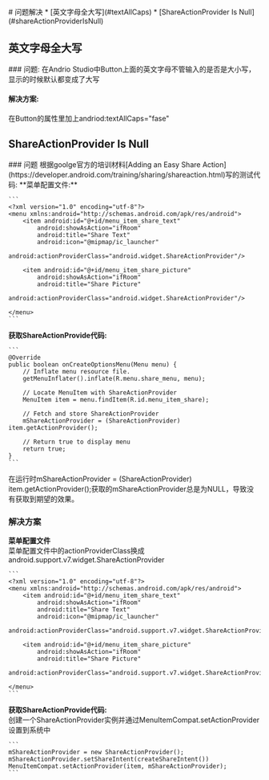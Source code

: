 <span id="problemResolve"/>
# 问题解决
* [英文字母全大写](#textAllCaps)
* [ShareActionProvider Is Null](#shareActionProviderIsNull)

<h2 id="textAllCaps">英文字母全大写</h2>
### 问题:   
在Andrio Studio中Button上面的英文字母不管输入的是否是大小写，显示的时候默认都变成了大写  
<h4>解决方案:</h4>   
在Button的属性里加上andriod:textAllCaps="fase"

<h2 id="shareActionProviderIsNull">ShareActionProvider Is Null</h2>
### 问题 
根据goolge官方的培训材料[Adding an Easy Share Action](https://developer.android.com/training/sharing/shareaction.html)写的测试代码:  
**菜单配置文件:** 

	```
	<?xml version="1.0" encoding="utf-8"?>
	<menu xmlns:android="http://schemas.android.com/apk/res/android">
	    <item android:id="@+id/menu_item_share_text"
	        android:showAsAction="ifRoom"
	        android:title="Share Text"
	        android:icon="@mipmap/ic_launcher"
	        android:actionProviderClass="android.widget.ShareActionProvider"/>
	
	    <item android:id="@+id/menu_item_share_picture"
	        android:showAsAction="ifRoom"
	        android:title="Share Picture"
	        android:actionProviderClass="android.widget.ShareActionProvider"/>
	
	</menu>
	```
**获取ShareActionProvide代码:**

	```
	@Override
	public boolean onCreateOptionsMenu(Menu menu) {
	    // Inflate menu resource file.
	    getMenuInflater().inflate(R.menu.share_menu, menu);
	
	    // Locate MenuItem with ShareActionProvider
	    MenuItem item = menu.findItem(R.id.menu_item_share);
	
	    // Fetch and store ShareActionProvider
	    mShareActionProvider = (ShareActionProvider) item.getActionProvider();
	
	    // Return true to display menu
	    return true;
	}
	```
在运行时mShareActionProvider = (ShareActionProvider) item.getActionProvider();获取的mShareActionProvider总是为NULL，导致没有获取到期望的效果。  

### 解决方案
**菜单配置文件**  
菜单配置文件中的actionProviderClass换成android.support.v7.widget.ShareActionProvider

	```
	<?xml version="1.0" encoding="utf-8"?>
	<menu xmlns:android="http://schemas.android.com/apk/res/android">
	    <item android:id="@+id/menu_item_share_text"
	        android:showAsAction="ifRoom"
	        android:title="Share Text"
	        android:icon="@mipmap/ic_launcher"
	        android:actionProviderClass="android.support.v7.widget.ShareActionProvider"/>
	
	    <item android:id="@+id/menu_item_share_picture"
	        android:showAsAction="ifRoom"
	        android:title="Share Picture"
	        android:actionProviderClass="android.support.v7.widget.ShareActionProvider"/>
	
	</menu>
	```
**获取ShareActionProvide代码:**  
创建一个ShareActionProvider实例并通过MenuItemCompat.setActionProvider设置到系统中

	```
	mShareActionProvider = new ShareActionProvider();
	mShareActionProvider.setShareIntent(createShareIntent())
	MenuItemCompat.setActionProvider(item, mShareActionProvider);
	```